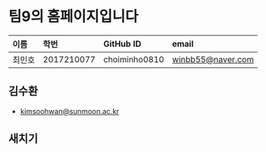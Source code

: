 # 팀9의 홈페이지입니다

| 이름 | 학번 | GitHub ID | email |
|:----|:---|:---|:---|
| 최민호 | 2017210077 | choiminho0810 | winbb55@naver.com |

## 김수환
- kimsoohwan@sunmoon.ac.kr

## 새치기

